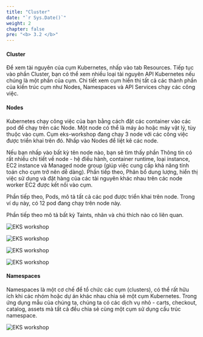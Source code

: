```yaml
---
title: "Cluster"
date: "`r Sys.Date()`"
weight: 2
chapter: false
pre: "<b> 3.2 </b>"
---
```



#### Cluster

Để xem tài nguyên của cụm Kubernetes, nhấp vào tab Resources. Tiếp tục vào phần Cluster, bạn có thể xem nhiều loại tài nguyên API Kubernetes nếu chúng là một phần của cụm. Chi tiết xem cụm hiển thị tất cả các thành phần của kiến trúc cụm như Nodes, Namespaces và API Services chạy các công việc.

#### Nodes

Kubernetes chạy công việc của bạn bằng cách đặt các container vào các pod để chạy trên các Node. Một node có thể là máy ảo hoặc máy vật lý, tùy thuộc vào cụm. Cụm eks-workshop đang chạy 3 node với các công việc được triển khai trên đó. Nhấp vào Nodes để liệt kê các node.

Nếu bạn nhấp vào bất kỳ tên node nào, bạn sẽ tìm thấy phần Thông tin có rất nhiều chi tiết về node - hệ điều hành, container runtime, loại instance, EC2 instance và Managed node group (giúp việc cung cấp khả năng tính toán cho cụm trở nên dễ dàng). Phần tiếp theo, Phân bổ dung lượng, hiển thị việc sử dụng và đặt hàng của các tài nguyên khác nhau trên các node worker EC2 được kết nối vào cụm.

Phần tiếp theo, Pods, mô tả tất cả các pod được triển khai trên node. Trong ví dụ này, có 12 pod đang chạy trên node này.

Phần tiếp theo mô tả bất kỳ Taints, nhãn và chú thích nào có liên quan.


![EKS workshop](/images/0005/00014.png?featherlight=false&width=90pc)


![EKS workshop](/images/0005/00015.png?featherlight=false&width=90pc)


![EKS workshop](/images/0005/00016.png?featherlight=false&width=90pc)



![EKS workshop](/images/0005/00017.png?featherlight=false&width=90pc)


#### Namespaces

Namespaces là một cơ chế để tổ chức các cụm (clusters), có thể rất hữu ích khi các nhóm hoặc dự án khác nhau chia sẻ một cụm Kubernetes. Trong ứng dụng mẫu của chúng ta, chúng ta có các dịch vụ nhỏ - carts, checkout, catalog, assets mà tất cả đều chia sẻ cùng một cụm sử dụng cấu trúc namespace.

![EKS workshop](/images/0005/0018.png?featherlight=false&width=90pc)

